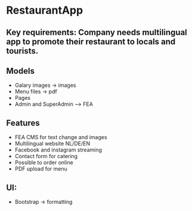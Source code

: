 # RestaurantApp

## Key requirements: Company needs multilingual app to promote their restaurant to locals and tourists. 

## Models
- Galary images -> images
- Menu files -> pdf
- Pages
- Admin and SuperAdmin --> FEA


## Features
- FEA CMS for text change and images 
- Multilingual website NL/DE/EN
- Facebook and instagram streaming
- Contact form for catering
- Possible to order online
- PDF upload for menu

## UI: 
- Bootstrap -> formatting

